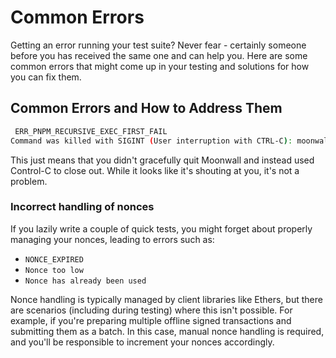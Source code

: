 # Common Errors

Getting an error running your test suite? Never fear - certainly someone before you has received the same one and can help you. Here are some common errors that might come up in your testing and solutions for how you can fix them. 

## Common Errors and How to Address Them

```bash
 ERR_PNPM_RECURSIVE_EXEC_FIRST_FAIL  
Command was killed with SIGINT (User interruption with CTRL-C): moonwall
```

This just means that you didn't gracefully quit Moonwall and instead used Control-C to close out. While it looks like it's shouting at you, it's not a problem. 


### Incorrect handling of nonces

If you lazily write a couple of quick tests, you might forget about properly managing your nonces, leading to errors such as:

- ```NONCE_EXPIRED```
- ```Nonce too low```
- ```Nonce has already been used```

Nonce handling is typically managed by client libraries like Ethers, but there are scenarios (including during testing) where this isn't possible. For example, if you're preparing multiple offline signed transactions and submitting them as a batch. In this case, manual nonce handling is required, and you'll be responsible to increment your nonces accordingly. 
